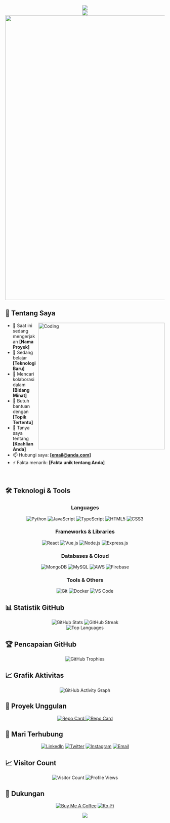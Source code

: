<div align="center">
  <img src="https://capsule-render.vercel.app/api?type=waving&color=0:EEFF00,100:a82da8&height=200&section=header&text=Halo%20👋&fontSize=80&fontAlignY=35&desc=Saya%20Gieskuy&descAlignY=51&descAlign=62"/>
</div>

<div align="center">
  <img src="https://readme-typing-svg.herokuapp.com?font=Righteous&size=25&center=true&vCenter=true&width=500&height=50&duration=3500&pause=1000&color=F75C7E&lines=💻+Full+Stack+Developer;🎯+Problem+Solver;🚀+Tech+Enthusiast;🌟+Open+Source+Contributor" />
</div>

<div align="center">
  <img src="https://user-images.githubusercontent.com/74038190/212284100-561aa473-3905-4a80-b561-0d28506553ee.gif" width="900">
</div>

## 🚀 Tentang Saya

<img align="right" alt="Coding" width="400" src="https://user-images.githubusercontent.com/74038190/229223263-cf2e4b07-2615-4f87-9c38-e37600f8381a.gif">

- 🔭 Saat ini sedang mengerjakan **[Nama Proyek]**
- 🌱 Sedang belajar **[Teknologi Baru]**
- 👯 Mencari kolaborasi dalam **[Bidang Minat]**
- 🤔 Butuh bantuan dengan **[Topik Tertentu]**
- 💬 Tanya saya tentang **[Keahlian Anda]**
- 📫 Hubungi saya: **[email@anda.com]**
- ⚡ Fakta menarik: **[Fakta unik tentang Anda]**

<br clear="both">

## 🛠️ Teknologi & Tools

<div align="center">
  
### Languages
![Python](https://img.shields.io/badge/-Python-3776AB?style=for-the-badge&logo=python&logoColor=white)
![JavaScript](https://img.shields.io/badge/-JavaScript-F7DF1E?style=for-the-badge&logo=javascript&logoColor=black)
![TypeScript](https://img.shields.io/badge/-TypeScript-3178C6?style=for-the-badge&logo=typescript&logoColor=white)
![HTML5](https://img.shields.io/badge/-HTML5-E34F26?style=for-the-badge&logo=html5&logoColor=white)
![CSS3](https://img.shields.io/badge/-CSS3-1572B6?style=for-the-badge&logo=css3&logoColor=white)

### Frameworks & Libraries
![React](https://img.shields.io/badge/-React-61DAFB?style=for-the-badge&logo=react&logoColor=black)
![Vue.js](https://img.shields.io/badge/-Vue.js-4FC08D?style=for-the-badge&logo=vue.js&logoColor=white)
![Node.js](https://img.shields.io/badge/-Node.js-339933?style=for-the-badge&logo=node.js&logoColor=white)
![Express.js](https://img.shields.io/badge/-Express.js-000000?style=for-the-badge&logo=express&logoColor=white)

### Databases & Cloud
![MongoDB](https://img.shields.io/badge/-MongoDB-47A248?style=for-the-badge&logo=mongodb&logoColor=white)
![MySQL](https://img.shields.io/badge/-MySQL-4479A1?style=for-the-badge&logo=mysql&logoColor=white)
![AWS](https://img.shields.io/badge/-AWS-232F3E?style=for-the-badge&logo=amazon-aws&logoColor=white)
![Firebase](https://img.shields.io/badge/-Firebase-FFCA28?style=for-the-badge&logo=firebase&logoColor=black)

### Tools & Others
![Git](https://img.shields.io/badge/-Git-F05032?style=for-the-badge&logo=git&logoColor=white)
![Docker](https://img.shields.io/badge/-Docker-2496ED?style=for-the-badge&logo=docker&logoColor=white)
![VS Code](https://img.shields.io/badge/-VS%20Code-007ACC?style=for-the-badge&logo=visual-studio-code&logoColor=white)

</div>

## 📊 Statistik GitHub

<div align="center">
  <img src="https://github-readme-stats.vercel.app/api?username=Gieskuy&show_icons=true&theme=radical&hide_border=true&count_private=true" alt="GitHub Stats" />
  <img src="https://github-readme-streak-stats.herokuapp.com/?user=Gieskuy&theme=radical&hide_border=true" alt="GitHub Streak" />
</div>

<div align="center">
  <img src="https://github-readme-stats.vercel.app/api/top-langs/?username=Gieskuy&layout=compact&theme=radical&hide_border=true" alt="Top Languages" />
</div>

## 🏆 Pencapaian GitHub

<div align="center">
  <img src="https://github-profile-trophy.vercel.app/?username=Gieskuy&theme=radical&no-frame=true&no-bg=false&margin-w=4" alt="GitHub Trophies" />
</div>

## 📈 Grafik Aktivitas

<div align="center">
  <img src="https://github-readme-activity-graph.vercel.app/graph?username=Gieskuy&bg_color=0d1117&color=ffffff&line=00b3ff&point=f9ca24&area=true&hide_border=true" alt="GitHub Activity Graph" />
</div>

## 🎯 Proyek Unggulan

<div align="center">
  <a href="https://github.com/Gieskuy/[REPO-NAME]">
    <img src="https://github-readme-stats.vercel.app/api/pin/?username=Gieskuy&repo=[REPO-NAME]&theme=radical&hide_border=true" alt="Repo Card" />
  </a>
  <a href="https://github.com/Gieskuy/[REPO-NAME-2]">
    <img src="https://github-readme-stats.vercel.app/api/pin/?username=Gieskuy&repo=[REPO-NAME-2]&theme=radical&hide_border=true" alt="Repo Card" />
  </a>
</div>

## 🤝 Mari Terhubung

<div align="center">
  
[![LinkedIn](https://img.shields.io/badge/-LinkedIn-0077B5?style=for-the-badge&logo=linkedin&logoColor=white)](https://linkedin.com/in/[PROFILE])
[![Twitter](https://img.shields.io/badge/-Twitter-1DA1F2?style=for-the-badge&logo=twitter&logoColor=white)](https://twitter.com/[USERNAME])
[![Instagram](https://img.shields.io/badge/-Instagram-E4405F?style=for-the-badge&logo=instagram&logoColor=white)](https://instagram.com/[USERNAME])
[![Email](https://img.shields.io/badge/-Email-D14836?style=for-the-badge&logo=gmail&logoColor=white)](mailto:[EMAIL])

</div>

## 📈 Visitor Count

<div align="center">
  
![Visitor Count](https://komarev.com/ghpvc/?username=Gieskuy&style=for-the-badge&color=brightgreen)
![Profile Views](https://hits.seeyoufarm.com/api/count/incr/badge.svg?url=https%3A%2F%2Fgithub.com%2FGieskuy%2Fhit-counter&count_bg=%2379C83D&title_bg=%23555555&icon=&icon_color=%23E7E7E7&title=Profile+Views&edge_flat=false)

</div>

## 💝 Dukungan

<div align="center">
  
[![Buy Me A Coffee](https://img.shields.io/badge/-Buy%20Me%20A%20Coffee-FFDD00?style=for-the-badge&logo=buy-me-a-coffee&logoColor=black)](https://buymeacoffee.com/Gieskuy)
[![Ko-Fi](https://img.shields.io/badge/-Ko--fi-F16061?style=for-the-badge&logo=ko-fi&logoColor=white)](https://ko-fi.com/Gieskuy)

</div>

<div align="center">
  <img src="https://capsule-render.vercel.app/api?type=waving&color=0:EEFF00,100:a82da8&height=120&section=footer"/>
</div>
